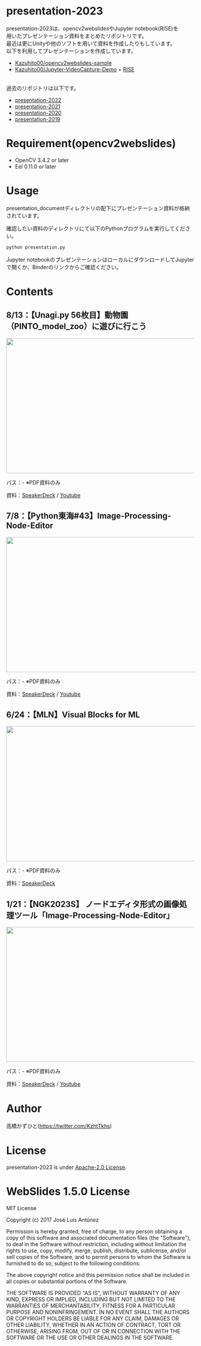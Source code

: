 # presentation-2023
presentation-2023は、opencv2webslidesやJupyter notebook(RISE)を<br>用いたプレゼンテーション資料をまとめたリポジトリです。<br>
最近は更にUnityや他のソフトを用いて資料を作成したりもしています。<br>
以下を利用してプレゼンテーションを作成しています。
* [Kazuhito00/opencv2webslides-sample](https://github.com/Kazuhito00/opencv2webslides-sample)
* [Kazuhito00/Jupyter-VideoCapture-Demo](https://github.com/Kazuhito00/Jupyter-VideoCapture-Demo) + [RISE](https://rise.readthedocs.io/en/stable/)<br><br>

過去のリポジトリは以下です。
* [presentation-2022](https://github.com/Kazuhito00/presentation-2022)
* [presentation-2021](https://github.com/Kazuhito00/presentation-2021)
* [presentation-2020](https://github.com/Kazuhito00/presentation-2020)
* [presentation-2019](https://github.com/Kazuhito00/presentation-2019)

# Requirement(opencv2webslides)
 
* OpenCV 3.4.2 or later
* Eel 0.11.0 or later
 
# Usage
 
presentation_documentディレクトリの配下にプレゼンテーション資料が格納されています。

確認したい資料のディレクトリにて以下のPythonプログラムを実行してください。
 
```bash
python presentation.py
```

Jupyter notebookのプレゼンテーションはローカルにダウンロードしてJupyterで開くか、Binderのリンクからご確認ください。

# Contents
## 8/13：【Unagi.py 56枚目】動物園（PINTO_model_zoo）に遊びに行こう
<img src="https://github.com/Kazuhito00/presentation-2023/assets/37477845/15a142b7-df9d-46f3-8505-e78254698cec" width="640px" height="360px">

パス：- ※PDF資料のみ

資料：[SpeakerDeck](https://speakerdeck.com/kazuhitotakahashi/unagi-dot-py-56mei-mu-dong-wu-yuan-pinto-model-zoo-niyou-binixing-kou) / [Youtube](https://www.youtube.com/watch?v=lblxkiwWSnc)

## 7/8：【Python東海#43】Image-Processing-Node-Editor
<img src="https://github.com/Kazuhito00/presentation-2023/assets/37477845/f088eae8-1979-46f7-8917-b9f0f8ce2957" width="640px" height="360px">

パス：- ※PDF資料のみ

資料：[SpeakerDeck](https://speakerdeck.com/kazuhitotakahashi/pythondong-hai-number-43-image-processing-node-editor) / [Youtube](https://www.youtube.com/watch?v=WxBc3fEtyog)

## 6/24：【MLN】Visual Blocks for ML
<img src="https://github.com/Kazuhito00/presentation-2023/assets/37477845/f9321bb2-9879-4436-a6b7-db4becc7b86c" width="640px" height="360px">

パス：- ※PDF資料のみ

資料：[SpeakerDeck](https://speakerdeck.com/kazuhitotakahashi/mln-visual-blocks-for-ml)

## 1/21：【NGK2023S】 ノードエディタ形式の画像処理ツール「Image-Processing-Node-Editor」
<img src="https://user-images.githubusercontent.com/37477845/213899233-59097c8f-1f7e-45a5-bfe0-ed07c497f391.png" width="640px" height="360px">

パス：- ※PDF資料のみ

資料：[SpeakerDeck](https://speakerdeck.com/kazuhitotakahashi/ngk2023s-image-processing-node-editor) / [Youtube](https://youtu.be/Ohi3sqEnP8g)

# Author
高橋かずひと(https://twitter.com/KzhtTkhs)
 
# License 
presentation-2023 is under [Apache-2.0 License](LICENSE).

# WebSlides 1.5.0 License 
MIT License

Copyright (c) 2017 José Luis Antúnez

Permission is hereby granted, free of charge, to any person obtaining a copy
of this software and associated documentation files (the "Software"), to deal
in the Software without restriction, including without limitation the rights
to use, copy, modify, merge, publish, distribute, sublicense, and/or sell
copies of the Software, and to permit persons to whom the Software is
furnished to do so, subject to the following conditions:

The above copyright notice and this permission notice shall be included in all
copies or substantial portions of the Software.

THE SOFTWARE IS PROVIDED "AS IS", WITHOUT WARRANTY OF ANY KIND, EXPRESS OR
IMPLIED, INCLUDING BUT NOT LIMITED TO THE WARRANTIES OF MERCHANTABILITY,
FITNESS FOR A PARTICULAR PURPOSE AND NONINFRINGEMENT. IN NO EVENT SHALL THE
AUTHORS OR COPYRIGHT HOLDERS BE LIABLE FOR ANY CLAIM, DAMAGES OR OTHER
LIABILITY, WHETHER IN AN ACTION OF CONTRACT, TORT OR OTHERWISE, ARISING FROM,
OUT OF OR IN CONNECTION WITH THE SOFTWARE OR THE USE OR OTHER DEALINGS IN THE
SOFTWARE.
